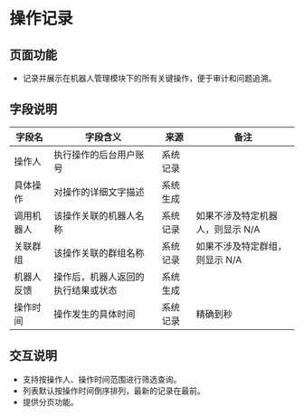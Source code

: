 # 操作记录

## 页面功能
- 记录并展示在机器人管理模块下的所有关键操作，便于审计和问题追溯。

## 字段说明
| 字段名 | 字段含义 | 来源 | 备注 |
| --- | --- | --- | --- |
| 操作人 | 执行操作的后台用户账号 | 系统记录 | |
| 具体操作 | 对操作的详细文字描述 | 系统生成 | |
| 调用机器人 | 该操作关联的机器人名称 | 系统记录 | 如果不涉及特定机器人，则显示 N/A |
| 关联群组 | 该操作关联的群组名称 | 系统记录 | 如果不涉及特定群组，则显示 N/A |
| 机器人反馈 | 操作后，机器人返回的执行结果或状态 | 系统生成 | |
| 操作时间 | 操作发生的具体时间 | 系统记录 | 精确到秒 |

## 交互说明
- 支持按操作人、操作时间范围进行筛选查询。
- 列表默认按操作时间倒序排列，最新的记录在最前。
- 提供分页功能。 